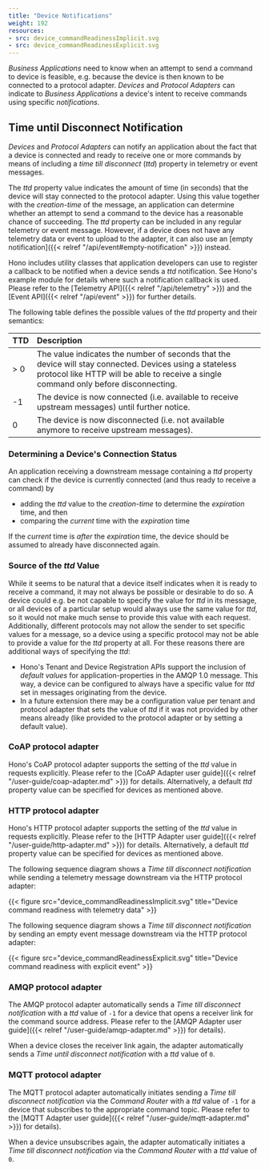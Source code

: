 ```yaml
---
title: "Device Notifications"
weight: 192
resources:
- src: device_commandReadinessImplicit.svg
- src: device_commandReadinessExplicit.svg
---
```


*Business Applications* need to know when an attempt to send a command to device is feasible, e.g. because the device
is then known to be connected to a protocol adapter. *Devices* and *Protocol Adapters* can indicate to
*Business Applications* a device's intent to receive commands using specific *notifications*.
  
<!--more-->

## Time until Disconnect Notification

*Devices* and *Protocol Adapters* can notify an application about the fact that a device is connected and ready
to receive one or more commands by means of including a *time till disconnect* (*ttd*) property in telemetry or
event messages.

The *ttd* property value indicates the amount of time (in seconds) that the device will stay connected to the protocol
adapter. Using this value together with the *creation-time* of the message, an application can determine whether an
attempt to send a command to the device has a reasonable chance of succeeding.
The *ttd* property can be included in any regular telemetry or event message. However, if a device does not have any
telemetry data or event to upload to the adapter, it can also use an
[empty notification]({{< relref "/api/event#empty-notification" >}}) instead.

Hono includes utility classes that application developers can use to register a callback to be notified when a device
sends a *ttd* notification.
See Hono's example module for details where such a notification callback is used.
Please refer to the [Telemetry API]({{< relref "/api/telemetry" >}}) and the [Event API]({{< relref "/api/event" >}})
for further details.

The following table defines the possible values of the *ttd* property and their semantics:

| TTD  | Description  |
| :--- | :----------- |
| > 0  | The value indicates the number of seconds that the device will stay connected. Devices using a stateless protocol like HTTP will be able to receive a single command only before disconnecting. |
| -1   | The device is now connected (i.e. available to receive upstream messages) until further notice. |
| 0    | The device is now disconnected (i.e. not available anymore to receive upstream messages). |

### Determining a Device's Connection Status 

An application receiving a downstream message containing a *ttd* property can check if the device is currently connected
(and thus ready to receive a command) by

- adding the *ttd* value to the *creation-time* to determine the *expiration* time, and then
- comparing the *current* time with the *expiration* time

If the *current* time is *after* the *expiration* time, the device should be assumed to already have disconnected again.

### Source of the *ttd* Value

While it seems to be natural that a device itself indicates when it is ready to receive a command, it may not always be
possible or desirable to do so.
A device could e.g. be not capable to specify the value for *ttd* in its message, or all devices of a particular setup
would always use the same value for *ttd*, so it would not make much sense to provide this value with each request.
Additionally, different protocols may not allow the sender to set specific values for a message, so a device using a
specific protocol may not be able to provide a value for the *ttd* property at all.
For these reasons there are additional ways of specifying the *ttd*:

- Hono's Tenant and Device Registration APIs support the inclusion of *default values* for application-properties in the
  AMQP 1.0 message. This way, a device can be configured to always have a specific value for *ttd* set in messages
  originating from the device.
- In a future extension there may be a configuration value per tenant and protocol adapter that sets the value of *ttd*
  if it was not provided by other means already (like provided to the protocol adapter or by setting a default value).

### CoAP protocol adapter

Hono's CoAP protocol adapter supports the setting of the *ttd* value in requests explicitly. Please refer to the
[CoAP Adapter user guide]({{< relref "/user-guide/coap-adapter.md" >}}) for details.
Alternatively, a default *ttd* property value can be specified for devices as mentioned above.

### HTTP protocol adapter

Hono's HTTP protocol adapter supports the setting of the *ttd* value in requests explicitly.  Please refer to the
[HTTP Adapter user guide]({{< relref "/user-guide/http-adapter.md" >}}) for details.
Alternatively, a default *ttd* property value can be specified for devices as mentioned above.

The following sequence diagram shows a *Time till disconnect notification* while sending a telemetry message downstream
via the HTTP protocol adapter:

{{< figure src="device_commandReadinessImplicit.svg" title="Device command readiness with telemetry data" >}}

The following sequence diagram shows a *Time till disconnect notification* by sending an empty event message downstream
via the HTTP protocol adapter:

{{< figure src="device_commandReadinessExplicit.svg" title="Device command readiness with explicit event" >}}

### AMQP protocol adapter

The AMQP protocol adapter automatically sends a *Time till disconnect notification* with a *ttd* value of `-1`
for a device that opens a receiver link for the command source address. Please refer to the
[AMQP Adapter user guide]({{< relref "/user-guide/amqp-adapter.md" >}}) for details).

When a device closes the receiver link again, the adapter automatically sends a *Time until disconnect notification*
with a *ttd* value of `0`.

### MQTT protocol adapter

The MQTT protocol adapter automatically initiates sending a *Time till disconnect notification* via the *Command Router*
with a *ttd* value of `-1` for a device that subscribes to the appropriate command topic. Please refer to the
[MQTT Adapter user guide]({{< relref "/user-guide/mqtt-adapter.md" >}}) for details).

When a device unsubscribes again, the adapter automatically initiates a *Time till disconnect notification* via the
*Command Router* with a *ttd* value of `0`.

